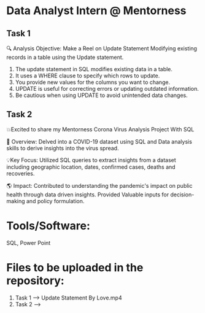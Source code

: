 
# Data Analyst Intern @ Mentorness






 
## Task 1

🔍 Analysis Objective: Make a Reel on Update Statement Modifying existing records in a table using the Update statement.

1. The update statement in SQL modifies existing data in a table.
2. It uses a WHERE clause to specify which rows to update.
3. You provide new values for the columns you want to change.
4. UPDATE is useful for correcting errors or updating outdated information.
5. Be cautious when using UPDATE to avoid unintended data changes.


## Task 2

💥Excited to share my Mentorness Corona Virus Analysis Project With SQL

🚀 Overview:
 Delved into a COVID-19 dataset using SQL and Data analysis skills to derive insights into the virus spread.

💡Key Focus:
 Utilized SQL queries to extract insights from a dataset including geographic location, dates, confirmed cases, deaths and recoveries.

🌎 Impact:
 Contributed to understanding the pandemic's impact on public health through data driven insights.
Provided Valuable inputs for decision-making and policy formulation.


# Tools/Software:
SQL, Power Point

# Files to be uploaded in the repository:

  1. Task 1 --> Update Statement By Love.mp4
  2. Task 2 --> 

